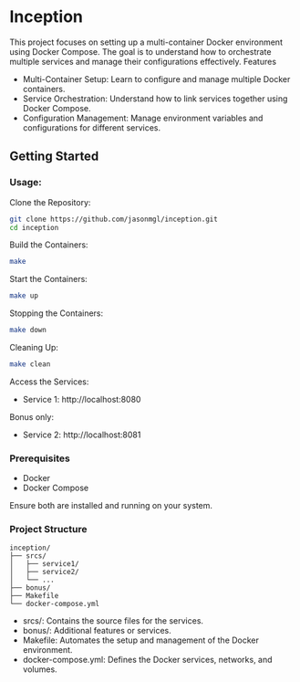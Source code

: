 # Inception

This project focuses on setting up a multi-container Docker environment using Docker Compose. The goal is to understand how to orchestrate multiple services and manage their configurations effectively.
Features

- Multi-Container Setup: Learn to configure and manage multiple Docker containers.
- Service Orchestration: Understand how to link services together using Docker Compose.
- Configuration Management: Manage environment variables and configurations for different services.

## Getting Started

### Usage:

Clone the Repository:

```bash
git clone https://github.com/jasonmgl/inception.git
cd inception
```
Build the Containers:
```bash
make
```
Start the Containers:
```bash
make up
```
Stopping the Containers:
```bash
make down
```
Cleaning Up:
```bash
make clean
```


Access the Services:
- Service 1: http://localhost:8080

Bonus only:
- Service 2: http://localhost:8081

### Prerequisites
- Docker
- Docker Compose

Ensure both are installed and running on your system.

### Project Structure
```
inception/
├── srcs/
│   ├── service1/
│   ├── service2/
│   └── ...
├── bonus/
├── Makefile
└── docker-compose.yml
```
- srcs/: Contains the source files for the services.
- bonus/: Additional features or services.
- Makefile: Automates the setup and management of the Docker environment.
- docker-compose.yml: Defines the Docker services, networks, and volumes.
